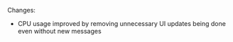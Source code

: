 Changes:
* CPU usage improved by removing unnecessary UI updates being done even without new messages

